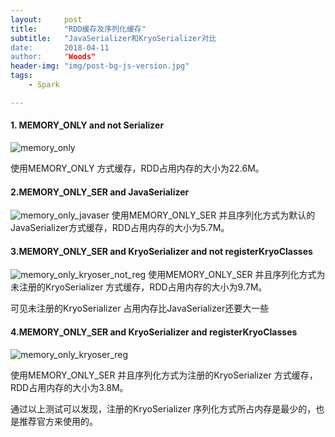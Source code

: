 ```yaml
---
layout:     post
title:      "RDD缓存及序列化缓存"
subtitle:   "JavaSerializer和KryoSerializer对比
date:       2018-04-11
author:     "Woods"
header-img: "img/post-bg-js-version.jpg"
tags:
    - Spark

---
```



#### 1. MEMORY_ONLY and not Serializer
![memory_only](https://wsjwoods.github.io/img/in-post/memory_only.png)

使用MEMORY_ONLY 方式缓存，RDD占用内存的大小为22.6M。

#### 2.MEMORY_ONLY_SER and JavaSerializer
![memory_only_javaser](https://wsjwoods.github.io/img/in-post/memory_only_javaser.png)
使用MEMORY_ONLY_SER 并且序列化方式为默认的JavaSerializer方式缓存，RDD占用内存的大小为5.7M。

#### 3.MEMORY_ONLY_SER and KryoSerializer and not registerKryoClasses
![memory_only_kryoser_not_reg](https://wsjwoods.github.io/img/in-post/memory_only_kryoser_not_reg.png)
使用MEMORY_ONLY_SER 并且序列化方式为未注册的KryoSerializer 方式缓存，RDD占用内存的大小为9.7M。

可见未注册的KryoSerializer 占用内存比JavaSerializer还要大一些

#### 4.MEMORY_ONLY_SER and KryoSerializer and registerKryoClasses
![memory_only_kryoser_reg](https://wsjwoods.github.io/img/in-post/memory_only_kryoser_reg.png)

使用MEMORY_ONLY_SER 并且序列化方式为注册的KryoSerializer 方式缓存，RDD占用内存的大小为3.8M。

通过以上测试可以发现，注册的KryoSerializer 序列化方式所占内存是最少的，也是推荐官方来使用的。










